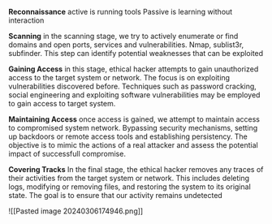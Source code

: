 **Reconnaissance** active is running tools
Passive is learning without interaction

**Scanning** in the scanning stage, we try to actively enumerate or find domains and open ports, services and vulnerabilities. Nmap, sublist3r, subfinder. This step can identify potential weaknesses that  can be exploited

**Gaining Access** in this stage, ethical hacker attempts to gain unauthorized access to the target system or network. The focus is on exploiting vulnerabilities discovered before. Techniques such as password cracking, social engineering and exploiting software vulnerabilities may be employed to gain access to target system.

**Maintaining Access** once access is gained, we attempt to maintain access to compromised system network. Bypassing security mechanisms, setting up backdoors or remote access tools and establishing persistency. The objective is to mimic the actions of a real attacker and assess the potential impact of successfull compromise.

**Covering Tracks**
In the final stage, the ethical hacker removes any traces of their activities from the target system or network. This includes deleting logs, modifying or removing files, and restoring the system to its original state. The goal is to ensure that our activity remains undetected 

![[Pasted image 20240306174946.png]]

